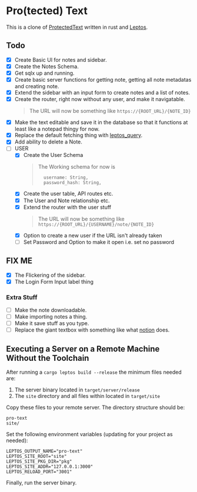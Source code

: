 # Pro(tected) Text

This is a clone of [ProtectedText](https://www.protectedtext.com/) written in rust and [Leptos](https://leptos.dev/).

##

## Todo

- [x] Create Basic UI for notes and sidebar.
- [x] Create the Notes Schema.
- [x] Get sqlx up and running.
- [x] Create basic server functions for getting note, getting all note metadatas and creating note.
- [x] Extend the sidebar with an input form to create notes and a list of notes.
- [x] Create the router, right now without any user, and make it navigatable.
  > The URL will now be something like `https://{ROOT_URL}/{NOTE_ID}`
- [X] Make the text editable and save it in the database so that it functions at least like a notepad thingy for now.
- [X] Replace the default fetching thing with [leptos_query](https://leptos-query-demo.vercel.app/).
- [X] Add ability to delete a Note.
- [ ] USER
  - [X] Create the User Schema
    > The Working schema for now is
    >
    > ```
    >   username: String,
    >   password_hash: String,
    > ```
  - [X] Create the user table, API routes etc.
  - [X] The User and Note relationship etc.
  - [X] Extend the router with the user stuff
    > The URL will now be something like `https://{ROOT_URL}/{USERNAME}/note/{NOTE_ID}`
  - [X] Option to create a new user if the URL isn't already taken
  - [ ] Set Password and Option to make it open i.e. set no password

## FIX ME
 - [X] The Flickering of the sidebar.
 - [X] The Login Form Input label thing

### Extra Stuff

- [ ] Make the note downloadable.
- [ ] Make importing notes a thing.
- [ ] Make it save stuff as you type.
- [ ] Replace the giant textbox with something like what [notion](https://notion.so) does.

## Executing a Server on a Remote Machine Without the Toolchain

After running a `cargo leptos build --release` the minimum files needed are:

1. The server binary located in `target/server/release`
2. The `site` directory and all files within located in `target/site`

Copy these files to your remote server. The directory structure should be:

```text
pro-text
site/
```

Set the following environment variables (updating for your project as needed):

```text
LEPTOS_OUTPUT_NAME="pro-text"
LEPTOS_SITE_ROOT="site"
LEPTOS_SITE_PKG_DIR="pkg"
LEPTOS_SITE_ADDR="127.0.0.1:3000"
LEPTOS_RELOAD_PORT="3001"
```

Finally, run the server binary.
